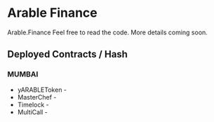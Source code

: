 # Arable Finance

Arable.Finance Feel free to read the code. More details coming soon.

## Deployed Contracts / Hash

### MUMBAI

- yARABLEToken - 
- MasterChef - 
- Timelock - 
- MultiCall - 
